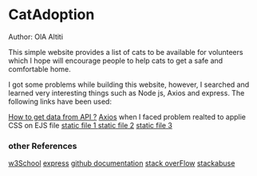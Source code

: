 # CatAdoption
Author: OlA Altiti

This simple website provides a list of cats to be available for volunteers which I hope will encourage people to help cats to get a safe and comfortable home.

I got some problems while building this website, however, I searched and learned very interesting things such as Node js, Axios and express. The following links have been used: 

[How to get data from API ?](https://www.smashingmagazine.com/2019/02/node-api-http-es6-javascript/)
[Axios](https://www.sitepoint.com/axios-beginner-guide/)
when I faced problem realted to applie CSS on EJS file
[static file 1 ](https://stackabuse.com/serving-static-files-with-node-and-express-js/)
[static file 2](https://expressjs.com/en/starter/static-files.html)
[static file 3](https://www.positronx.io/how-to-serve-static-files-css-js-images-in-express-js/)

### other References
[w3School](https://www.w3schools.com/)
[express](http://expressjs.com/)
[github documentation](https://ducmanhphan.github.io/2018-09-15-Pass-data-html-nodejs-express/)
[stack overFlow](https://stackoverflow.com/questions/17438805/how-to-display-form-data-in-a-table-on-the-same-page-upon-pressing-submit)
[stackabuse](https://stackabuse.com/get-http-post-body-in-express-js/)






